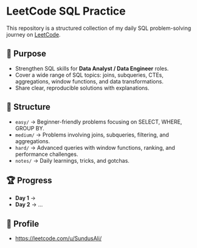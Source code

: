 # LeetCode SQL Practice

This repository is a structured collection of my daily SQL problem-solving journey on [LeetCode](https://leetcode.com/).

## 📌 Purpose
- Strengthen SQL skills for **Data Analyst / Data Engineer** roles.
- Cover a wide range of SQL topics: joins, subqueries, CTEs, aggregations, window functions, and data transformations.
- Share clear, reproducible solutions with explanations.

## 📂 Structure
- `easy/` → Beginner-friendly problems focusing on SELECT, WHERE, GROUP BY.
- `medium/` → Problems involving joins, subqueries, filtering, and aggregations.
- `hard/` → Advanced queries with window functions, ranking, and performance challenges.
- `notes/` → Daily learnings, tricks, and gotchas.

## 🏆 Progress
- **Day 1** → 
- **Day 2** → …

## 🔗 Profile
- https://leetcode.com/u/SundusAli/
